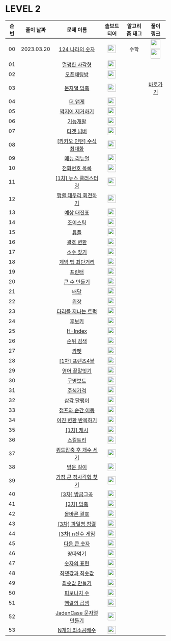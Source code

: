 # LEVEL 2



| 순번|풀이 날짜|문제 이름|솔브드 티어|알고리즘 태그|풀이 링크 |
| :--:|:--:|:--:|:--:|:--:|:--:|
| 00 |2023.03.20|[124 나라의 숫자](https://programmers.co.kr/learn/courses/30/lessons/12899)|<img height="25px" width="25px" src="https://static.solved.ac/tier_small/0.svg"/>|수학|<a href="https://github.com/thdqudgns/Algorithm/blob/main/%ED%94%84%EB%A1%9C%EA%B7%B8%EB%9E%98%EB%A8%B8%EC%8A%A4/lv2/12899.%E2%80%85124%E2%80%85%EB%82%98%EB%9D%BC%EC%9D%98%E2%80%85%EC%88%AB%EC%9E%90/124%E2%80%85%EB%82%98%EB%9D%BC%EC%9D%98%E2%80%85%EC%88%AB%EC%9E%90.java"><img src="https://avatars.githubusercontent.com/u/92148521?v=4" width="30px"></a><a href="https://github.com/sujeong1201/Algorithm/blob/main/%ED%94%84%EB%A1%9C%EA%B7%B8%EB%9E%98%EB%A8%B8%EC%8A%A4/lv2/12899.%E2%80%85124%E2%80%85%EB%82%98%EB%9D%BC%EC%9D%98%E2%80%85%EC%88%AB%EC%9E%90/124%E2%80%85%EB%82%98%EB%9D%BC%EC%9D%98%E2%80%85%EC%88%AB%EC%9E%90.java"><img src="https://avatars.githubusercontent.com/u/37768793?v=4" width="30px"></a>|
| 01 ||[멀쩡한 사각형](https://programmers.co.kr/learn/courses/30/lessons/62048)|<img height="25px" width="25px" src="https://static.solved.ac/tier_small/0.svg"/>|||
| 02 ||[오픈채팅방](https://programmers.co.kr/learn/courses/30/lessons/42888)|<img height="25px" width="25px" src="https://static.solved.ac/tier_small/0.svg"/>|||
| 03 ||[문자열 압축](https://programmers.co.kr/learn/courses/30/lessons/60057)|<img height="25px" width="25px" src="https://static.solved.ac/tier_small/0.svg"/>||[바로가기](../solution/LEVEL2/60057)|
| 04 ||[더 맵게](https://programmers.co.kr/learn/courses/30/lessons/42626)|<img height="25px" width="25px" src="https://static.solved.ac/tier_small/0.svg"/>|||
| 05 ||[짝지어 제거하기](https://programmers.co.kr/learn/courses/30/lessons/12973)|<img height="25px" width="25px" src="https://static.solved.ac/tier_small/0.svg"/>|||
| 06 ||[기능개발](https://programmers.co.kr/learn/courses/30/lessons/42586)|<img height="25px" width="25px" src="https://static.solved.ac/tier_small/0.svg"/>|||
| 07 ||[타겟 넘버](https://programmers.co.kr/learn/courses/30/lessons/43165)|<img height="25px" width="25px" src="https://static.solved.ac/tier_small/0.svg"/>|||
| 08 ||[[카카오 인턴] 수식 최대화](https://programmers.co.kr/learn/courses/30/lessons/67257)|<img height="25px" width="25px" src="https://static.solved.ac/tier_small/0.svg"/>|||
| 09 ||[메뉴 리뉴얼](https://programmers.co.kr/learn/courses/30/lessons/72411)|<img height="25px" width="25px" src="https://static.solved.ac/tier_small/0.svg"/>|||
| 10 ||[전화번호 목록](https://programmers.co.kr/learn/courses/30/lessons/42577)|<img height="25px" width="25px" src="https://static.solved.ac/tier_small/0.svg"/>|||
| 11 ||[[1차] 뉴스 클러스터링](https://programmers.co.kr/learn/courses/30/lessons/17677)|<img height="25px" width="25px" src="https://static.solved.ac/tier_small/0.svg"/>|||
| 12 ||[행렬 테두리 회전하기](https://programmers.co.kr/learn/courses/30/lessons/77485)|<img height="25px" width="25px" src="https://static.solved.ac/tier_small/0.svg"/>|||
| 13 ||[예상 대진표](https://programmers.co.kr/learn/courses/30/lessons/12985)|<img height="25px" width="25px" src="https://static.solved.ac/tier_small/0.svg"/>|||
| 14 ||[조이스틱](https://programmers.co.kr/learn/courses/30/lessons/42860)|<img height="25px" width="25px" src="https://static.solved.ac/tier_small/0.svg"/>|||
| 15 ||[튜플](https://programmers.co.kr/learn/courses/30/lessons/64065)|<img height="25px" width="25px" src="https://static.solved.ac/tier_small/0.svg"/>|||
| 16 ||[괄호 변환](https://programmers.co.kr/learn/courses/30/lessons/60058)|<img height="25px" width="25px" src="https://static.solved.ac/tier_small/0.svg"/>|||
| 17 ||[소수 찾기](https://programmers.co.kr/learn/courses/30/lessons/42839)|<img height="25px" width="25px" src="https://static.solved.ac/tier_small/0.svg"/>|||
| 18 ||[게임 맵 최단거리](https://programmers.co.kr/learn/courses/30/lessons/1844)|<img height="25px" width="25px" src="https://static.solved.ac/tier_small/0.svg"/>|||
| 19 ||[프린터](https://programmers.co.kr/learn/courses/30/lessons/42587)|<img height="25px" width="25px" src="https://static.solved.ac/tier_small/0.svg"/>|||
| 20 ||[큰 수 만들기](https://programmers.co.kr/learn/courses/30/lessons/42883)|<img height="25px" width="25px" src="https://static.solved.ac/tier_small/0.svg"/>|||
| 21 ||[배달](https://programmers.co.kr/learn/courses/30/lessons/12978)|<img height="25px" width="25px" src="https://static.solved.ac/tier_small/0.svg"/>|||
| 22 ||[위장](https://programmers.co.kr/learn/courses/30/lessons/42578)|<img height="25px" width="25px" src="https://static.solved.ac/tier_small/0.svg"/>|||
| 23 ||[다리를 지나는 트럭](https://programmers.co.kr/learn/courses/30/lessons/42583)|<img height="25px" width="25px" src="https://static.solved.ac/tier_small/0.svg"/>|||
| 24 ||[후보키](https://programmers.co.kr/learn/courses/30/lessons/42890)|<img height="25px" width="25px" src="https://static.solved.ac/tier_small/0.svg"/>|||
| 25 ||[H-Index](https://programmers.co.kr/learn/courses/30/lessons/42747)|<img height="25px" width="25px" src="https://static.solved.ac/tier_small/0.svg"/>|||
| 26 ||[순위 검색](https://programmers.co.kr/learn/courses/30/lessons/72412)|<img height="25px" width="25px" src="https://static.solved.ac/tier_small/0.svg"/>|||
| 27 ||[카펫](https://programmers.co.kr/learn/courses/30/lessons/42842)|<img height="25px" width="25px" src="https://static.solved.ac/tier_small/0.svg"/>|||
| 28 ||[[1차] 프렌즈4블](https://programmers.co.kr/learn/courses/30/lessons/17679)|<img height="25px" width="25px" src="https://static.solved.ac/tier_small/0.svg"/>|||
| 29 ||[영어 끝말잇기](https://programmers.co.kr/learn/courses/30/lessons/12981)|<img height="25px" width="25px" src="https://static.solved.ac/tier_small/0.svg"/>|||
| 30 ||[구명보트](https://programmers.co.kr/learn/courses/30/lessons/42885)|<img height="25px" width="25px" src="https://static.solved.ac/tier_small/0.svg"/>|||
| 31 ||[주식가격](https://programmers.co.kr/learn/courses/30/lessons/42584)|<img height="25px" width="25px" src="https://static.solved.ac/tier_small/0.svg"/>|||
| 32 ||[삼각 달팽이](https://programmers.co.kr/learn/courses/30/lessons/68645)|<img height="25px" width="25px" src="https://static.solved.ac/tier_small/0.svg"/>|||
| 33 ||[점프와 순간 이동](https://programmers.co.kr/learn/courses/30/lessons/12980)|<img height="25px" width="25px" src="https://static.solved.ac/tier_small/0.svg"/>|||
| 34 ||[이진 변환 반복하기](https://programmers.co.kr/learn/courses/30/lessons/70129)|<img height="25px" width="25px" src="https://static.solved.ac/tier_small/0.svg"/>|||
| 35 ||[[1차] 캐시](https://programmers.co.kr/learn/courses/30/lessons/17680)|<img height="25px" width="25px" src="https://static.solved.ac/tier_small/0.svg"/>|||
| 36 ||[스킬트리](https://programmers.co.kr/learn/courses/30/lessons/49993)|<img height="25px" width="25px" src="https://static.solved.ac/tier_small/0.svg"/>|||
| 37 ||[쿼드압축 후 개수 세기](https://programmers.co.kr/learn/courses/30/lessons/68936)|<img height="25px" width="25px" src="https://static.solved.ac/tier_small/0.svg"/>|||
| 38 ||[방문 길이](https://programmers.co.kr/learn/courses/30/lessons/49994)|<img height="25px" width="25px" src="https://static.solved.ac/tier_small/0.svg"/>|||
| 39 ||[가장 큰 정사각형 찾기](https://programmers.co.kr/learn/courses/30/lessons/12905)|<img height="25px" width="25px" src="https://static.solved.ac/tier_small/0.svg"/>|||
| 40 ||[[3차] 방금그곡](https://programmers.co.kr/learn/courses/30/lessons/17683)|<img height="25px" width="25px" src="https://static.solved.ac/tier_small/0.svg"/>|||
| 41 ||[[3차] 압축](https://programmers.co.kr/learn/courses/30/lessons/17684)|<img height="25px" width="25px" src="https://static.solved.ac/tier_small/0.svg"/>|||
| 42 ||[올바른 괄호](https://programmers.co.kr/learn/courses/30/lessons/12909)|<img height="25px" width="25px" src="https://static.solved.ac/tier_small/0.svg"/>|||
| 43 ||[[3차] 파일명 정렬](https://programmers.co.kr/learn/courses/30/lessons/17686)|<img height="25px" width="25px" src="https://static.solved.ac/tier_small/0.svg"/>|||
| 44 ||[[3차] n진수 게임](https://programmers.co.kr/learn/courses/30/lessons/17687)|<img height="25px" width="25px" src="https://static.solved.ac/tier_small/0.svg"/>|||
| 45 ||[다음 큰 숫자](https://programmers.co.kr/learn/courses/30/lessons/12911)|<img height="25px" width="25px" src="https://static.solved.ac/tier_small/0.svg"/>|||
| 46 ||[땅따먹기](https://programmers.co.kr/learn/courses/30/lessons/12913)|<img height="25px" width="25px" src="https://static.solved.ac/tier_small/0.svg"/>|||
| 47 ||[숫자의 표현](https://programmers.co.kr/learn/courses/30/lessons/12924)|<img height="25px" width="25px" src="https://static.solved.ac/tier_small/0.svg"/>|||
| 48 ||[최댓값과 최솟값](https://programmers.co.kr/learn/courses/30/lessons/12939)|<img height="25px" width="25px" src="https://static.solved.ac/tier_small/0.svg"/>|||
| 49 ||[최솟값 만들기](https://programmers.co.kr/learn/courses/30/lessons/12941)|<img height="25px" width="25px" src="https://static.solved.ac/tier_small/0.svg"/>|||
| 50 ||[피보나치 수](https://programmers.co.kr/learn/courses/30/lessons/12945)|<img height="25px" width="25px" src="https://static.solved.ac/tier_small/0.svg"/>|||
| 51 ||[행렬의 곱셈](https://programmers.co.kr/learn/courses/30/lessons/12949)|<img height="25px" width="25px" src="https://static.solved.ac/tier_small/0.svg"/>|||
| 52 ||[JadenCase 문자열 만들기](https://programmers.co.kr/learn/courses/30/lessons/12951)|<img height="25px" width="25px" src="https://static.solved.ac/tier_small/0.svg"/>|||
| 53 ||[N개의 최소공배수](https://programmers.co.kr/learn/courses/30/lessons/12953)|<img height="25px" width="25px" src="https://static.solved.ac/tier_small/0.svg"/>|||
